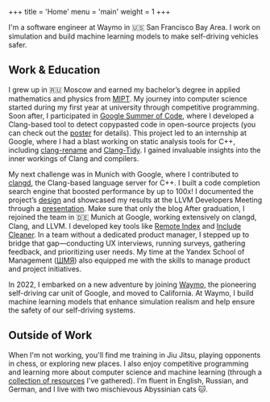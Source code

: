 +++
title = 'Home'
menu = 'main'
weight = 1
+++

I'm a software engineer at Waymo in :us: San Francisco Bay Area. I work on
simulation and build machine learning models to make self-driving vehicles
safer.

## Work & Education

I grew up in :ru: Moscow and earned my bachelor’s degree in applied mathematics
and physics from
[MIPT](https://en.wikipedia.org/wiki/Moscow_Institute_of_Physics_and_Technology).
My journey into computer science started during my first year at university
through competitive programming. Soon after, I participated in [Google Summer of
Code](https://summerofcode.withgoogle.com/), where I developed a Clang-based
tool to detect copypasted code in open-source projects (you can check out the
[poster](https://github.com/kirillbobyrev/code-clone-detection-llvm-devmtg15-poster)
for details). This project led to an internship at Google, where I had a blast
working on static analysis tools for C++, including
[clang-rename](https://clang.llvm.org/extra/clang-rename.html) and
[Clang-Tidy](https://clang.llvm.org/extra/clang-tidy/index.html). I gained
invaluable insights into the inner workings of Clang and compilers.

My next challenge was in Munich with Google, where I contributed to
[clangd](https://clangd.llvm.org/), the Clang-based language server for C++. I
built a code completion search engine that boosted performance by up to 100x! I
documented the project’s
[design](https://docs.google.com/document/d/1C-A6PGT6TynyaX4PXyExNMiGmJ2jL1UwV91Kyx11gOI/)
and showcased my results at the LLVM Developers Meeting through a
[presentation](https://www.youtube.com/watch?v=VhxrFor3VyQ).
Make sure that only the blog
After graduation, I rejoined the team in :de: Munich at Google, working
extensively on clangd, Clang, and LLVM. I developed key tools like [Remote
Index](https://clangd.llvm.org/design/remote-index) and [Include
Cleaner](https://clangd.llvm.org/design/include-cleaner). In a team without a
dedicated product manager, I stepped up to bridge that gap—conducting UX
interviews, running surveys, gathering feedback, and prioritizing user needs. My
time at the Yandex School of Management
([ШМЯ](https://academy.yandex.ru/schools/management)) also equipped me with the
skills to manage product and project initiatives.

In 2022, I embarked on a new adventure by joining [Waymo](https://waymo.com/),
the pioneering self-driving car unit of Google, and moved to California. At
Waymo, I build machine learning models that enhance simulation realism and help
ensure the safety of our self-driving systems.

## Outside of Work

When I'm not working, you'll find me training in Jiu Jitsu, playing opponents in
chess, or exploring new places. I also enjoy competitive programming and
learning more about computer science and machine learning (through a [collection
of resources](https://github.com/kirillbobyrev/computer-science-resources) I've
gathered). I’m fluent in English, Russian, and German, and I live with two
mischievous Abyssinian cats :cat:.

